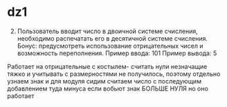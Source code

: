 # dz1
2. Пользователь вводит число в двоичной системе счисления, необходимо распечатать его в десятичной системе счисления.
Бонус: предусмотреть использование отрицательных чисел и возможность переполнения.
Пример ввода: 101
Пример вывода: 5

Работает на отрицательные с костылем- считать нули незначащие тяжко и учитывать с размерностями не получилось, поэтому отдельно узнаем знак и для модуля сидим считаем число
с последующим добавлением туда минуса если вобьют знак БОЛЬШЕ НУЛЯ
но оно работает

